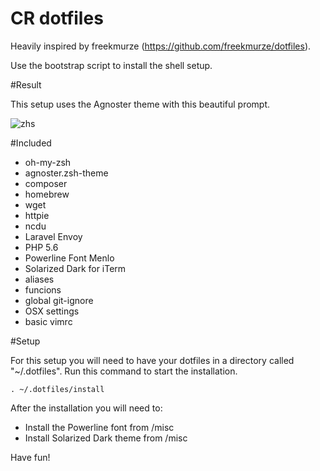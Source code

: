 CR dotfiles
=============

Heavily inspired by freekmurze (https://github.com/freekmurze/dotfiles).

Use the bootstrap script to install the shell setup.

#Result

This setup uses the Agnoster theme with this beautiful prompt.


![zhs](http://christophrumpel.github.io/dotfiles/misc/screenshot.png)

#Included


* oh-my-zsh
* agnoster.zsh-theme
* composer
* homebrew
* wget
* httpie
* ncdu
* Laravel Envoy
* PHP 5.6
* Powerline Font Menlo
* Solarized Dark for iTerm
* aliases
* funcions
* global git-ignore
* OSX settings
* basic vimrc 

#Setup

For this setup you will need to have your dotfiles in a directory called "~/.dotfiles".
Run this command to start the installation.

    . ~/.dotfiles/install


After the installation you will need to:

* Install the Powerline font from /misc
* Install Solarized Dark theme from /misc

Have fun!

